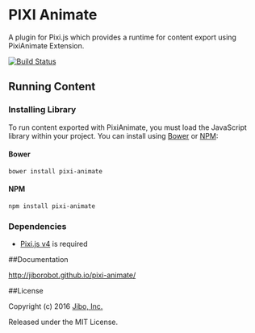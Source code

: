 # PIXI Animate

A plugin for Pixi.js which provides a runtime for content export using PixiAnimate Extension. 

[![Build Status](https://travis-ci.org/jiborobot/pixi-animate.svg?branch=master)](https://travis-ci.org/jiborobot/pixi-animate)

## Running Content

### Installing Library

To run content exported with PixiAnimate, you must load the JavaScript library within your project. You can install using [Bower](http://bower.io) or [NPM](http://www.npmjs.org):

#### Bower
```
bower install pixi-animate
```
#### NPM
```
npm install pixi-animate
```

### Dependencies

* [Pixi.js v4](http://pixijs.com) is required

##Documentation

http://jiborobot.github.io/pixi-animate/

##License

Copyright (c) 2016 [Jibo, Inc.](http://github.com/jiborobot)

Released under the MIT License.

